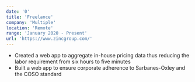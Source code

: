 ```yaml
---
date: '0'
title: 'Freelance'
company: 'Multiple'
location: 'Remote'
range: 'January 2020 - Present'
url: 'https://www.zincgroup.com/'
---
```


- Created a web app to aggregate in-house pricing data thus reducing the labor requirement from six hours to five minutes
- Built a web app to ensure corporate adherence to Sarbanes-Oxley and the COSO standard